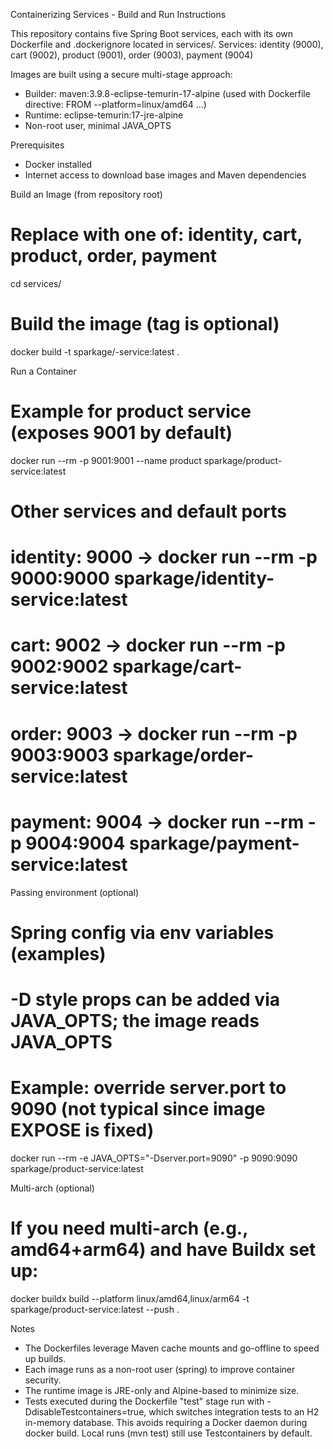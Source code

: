 Containerizing Services - Build and Run Instructions

This repository contains five Spring Boot services, each with its own Dockerfile and .dockerignore located in services/<service>.
Services: identity (9000), cart (9002), product (9001), order (9003), payment (9004)

Images are built using a secure multi-stage approach:
- Builder: maven:3.9.8-eclipse-temurin-17-alpine (used with Dockerfile directive: FROM --platform=linux/amd64 ...)
- Runtime: eclipse-temurin:17-jre-alpine
- Non-root user, minimal JAVA_OPTS

Prerequisites
- Docker installed
- Internet access to download base images and Maven dependencies

Build an Image (from repository root)
# Replace <service> with one of: identity, cart, product, order, payment
cd services/<service>
# Build the image (tag is optional)
docker build -t sparkage/<service>-service:latest .

Run a Container
# Example for product service (exposes 9001 by default)
docker run --rm -p 9001:9001 --name product sparkage/product-service:latest

# Other services and default ports
# identity: 9000 -> docker run --rm -p 9000:9000 sparkage/identity-service:latest
# cart:     9002 -> docker run --rm -p 9002:9002 sparkage/cart-service:latest
# order:    9003 -> docker run --rm -p 9003:9003 sparkage/order-service:latest
# payment:  9004 -> docker run --rm -p 9004:9004 sparkage/payment-service:latest

Passing environment (optional)
# Spring config via env variables (examples)
# -D style props can be added via JAVA_OPTS; the image reads JAVA_OPTS
# Example: override server.port to 9090 (not typical since image EXPOSE is fixed)
docker run --rm -e JAVA_OPTS="-Dserver.port=9090" -p 9090:9090 sparkage/product-service:latest

Multi-arch (optional)
# If you need multi-arch (e.g., amd64+arm64) and have Buildx set up:
docker buildx build --platform linux/amd64,linux/arm64 -t sparkage/product-service:latest --push .

Notes
- The Dockerfiles leverage Maven cache mounts and go-offline to speed up builds.
- Each image runs as a non-root user (spring) to improve container security.
- The runtime image is JRE-only and Alpine-based to minimize size.
- Tests executed during the Dockerfile "test" stage run with -DdisableTestcontainers=true, which switches integration tests to an H2 in-memory database. This avoids requiring a Docker daemon during docker build. Local runs (mvn test) still use Testcontainers by default.
